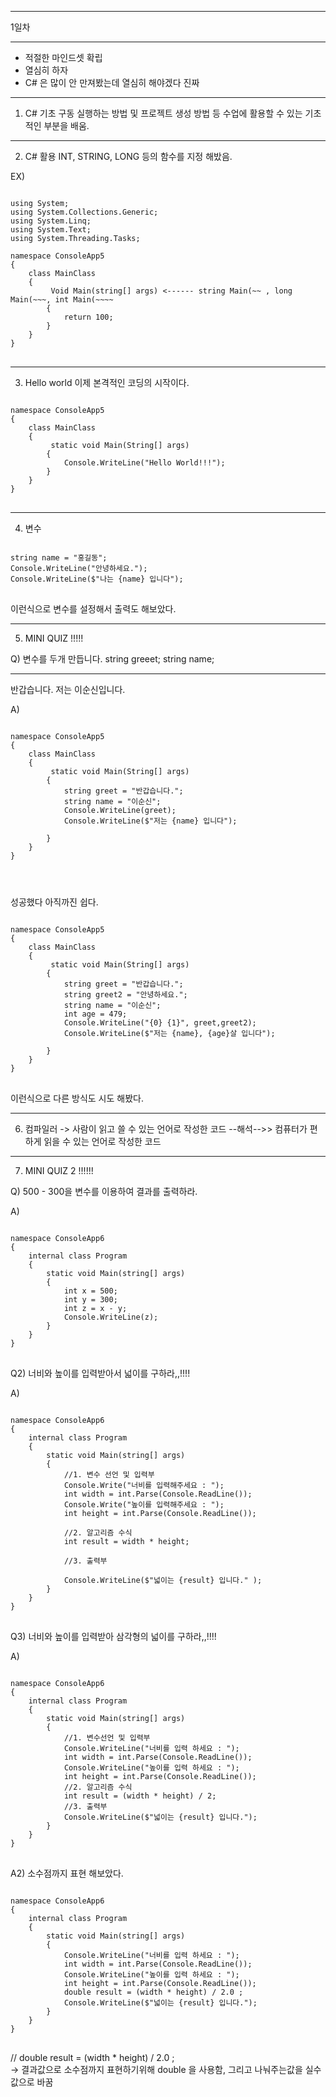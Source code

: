 ***
1일차
***
- 적절한 마인드셋 확립
- 열심히 하자
- C# 은 많이 안 만져봤는데 열심히 해야겠다 진짜 
***

1. C# 기초 구동
실행하는 방법 및 프로젝트 생성 방법 등 수업에 활용할 수 있는 기초적인 부분을 배움.
***
2. C# 활용
INT, STRING, LONG 등의 함수를 지정 해밨음.

EX)
<pre>
<code>
using System;
using System.Collections.Generic;
using System.Linq;
using System.Text;
using System.Threading.Tasks;

namespace ConsoleApp5
{
    class MainClass
    {
         Void Main(string[] args) <------ string Main(~~ , long Main(~~~, int Main(~~~~
        {
            return 100;
        }
    }
}
</code>
</pre>
***

3. Hello world
이제 본격적인 코딩의 시작이다.

<pre>
<code>
namespace ConsoleApp5
{
    class MainClass
    {
         static void Main(String[] args)
        {
            Console.WriteLine("Hello World!!!");
        }
    }
}
</code>
</pre>
    
***

4. 변수
<pre>
<code>
string name = "홍길동";
Console.WriteLine("안녕하세요.");
Console.WriteLine($"나는 {name} 입니다");
</code>
</pre>

이런식으로 변수를 설정해서 출력도 해보았다.

***

5. MINI QUIZ !!!!!

Q) 
변수를 두개 만듭니다.
string greeet;
string name;

---------------------
반갑습니다.
저는 이순신입니다.


A)

<pre>
<code>
namespace ConsoleApp5
{
    class MainClass
    {
         static void Main(String[] args)
        {
            string greet = "반갑습니다.";
            string name = "이순신";
            Console.WriteLine(greet);
            Console.WriteLine($"저는 {name} 입니다");

        }
    }
}
</pre>
</code>

성공했다 아직까진 쉽다.

<pre>
<code>
namespace ConsoleApp5
{
    class MainClass
    {
         static void Main(String[] args)
        {
            string greet = "반갑습니다.";
            string greet2 = "안녕하세요.";
            string name = "이순신";
            int age = 479;
            Console.WriteLine("{0} {1}", greet,greet2);
            Console.WriteLine($"저는 {name}, {age}살 입니다");

        }
    }
}
</code>
</pre>

이런식으로 다른 방식도 시도 해봤다.

***

6. 컴파일러
-> 사람이 읽고 쓸 수 있는 언어로 작성한 코드 --해석-->> 컴퓨터가 편하게 읽을 수 있는 언어로 작성한 코드

***

7. MINI QUIZ 2 !!!!!!

Q) 500 - 300을 변수를 이용하여 결과를 출력하라.

A) 

<pre>
<code>
namespace ConsoleApp6
{
    internal class Program
    {
        static void Main(string[] args)
        {
            int x = 500;
            int y = 300;
            int z = x - y;
            Console.WriteLine(z);
        }
    }
}
</code>
</pre>


Q2) 너비와 높이를 입력받아서 넓이를 구하라,,!!!!

A) 

<pre>
<code>
namespace ConsoleApp6
{
    internal class Program
    {
        static void Main(string[] args)
        {    
            //1. 변수 선언 및 입력부
            Console.Write("너비를 입력해주세요 : ");
            int width = int.Parse(Console.ReadLine());
            Console.Write("높이를 입력해주세요 : ");
            int height = int.Parse(Console.ReadLine());

            //2. 알고리즘 수식
            int result = width * height;

            //3. 출력부
        
            Console.WriteLine($"넓이는 {result} 입니다." );   
        }
    }
}
</code>
</pre>


Q3) 너비와 높이를 입력받아 삼각형의 넓이를 구하라,,!!!!

A) 

<pre>
<code>
namespace ConsoleApp6
{
    internal class Program
    {
        static void Main(string[] args)
        {
            //1. 변수선언 및 입력부
            Console.WriteLine("너비를 입력 하세요 : ");
            int width = int.Parse(Console.ReadLine());
            Console.WriteLine("높이를 입력 하세요 : ");
            int height = int.Parse(Console.ReadLine());
            //2. 알고리즘 수식
            int result = (width * height) / 2;
            //3. 출력부
            Console.WriteLine($"넓이는 {result} 입니다.");
        }
    }
}
</code>
</pre>

A2) 소수점까지 표현 해보았다.

<pre>
<code>
namespace ConsoleApp6
{
    internal class Program
    {
        static void Main(string[] args)
        {
            Console.WriteLine("너비를 입력 하세요 : ");
            int width = int.Parse(Console.ReadLine());
            Console.WriteLine("높이를 입력 하세요 : ");
            int height = int.Parse(Console.ReadLine());
            double result = (width * height) / 2.0 ;    
            Console.WriteLine($"넓이는 {result} 입니다.");
        }
    }
}
</code>
</pre>

// double result = (width * height) / 2.0 ;  
-> 결과값으로 소수점까지 표현하기위해 double 을 사용함, 그리고 나눠주는값을 실수값으로 바꿈
